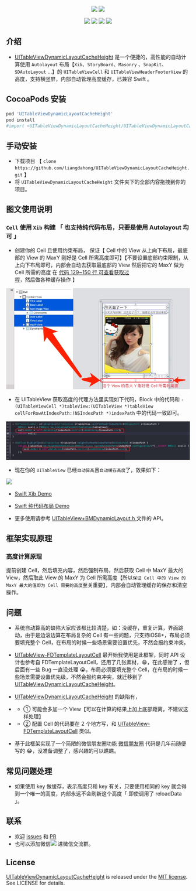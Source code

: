 <p align="center">
    <img  width="22%" src="https://user-images.githubusercontent.com/12118567/89103687-3cbc6400-d446-11ea-9b66-cc349f7b8da4.gif"/>
    <img  width="22%" src="https://user-images.githubusercontent.com/12118567/89103691-40e88180-d446-11ea-8e2e-4d19b1181f4c.gif"/>
<p/>



<p align="center">
<a href="#"><img src="https://img.shields.io/cocoapods/v/UITableViewDynamicLayoutCacheHeight.svg"></a>
<a href="#"><img src="https://img.shields.io/badge/platform-iOS-red.svg"></a>
<a href="#"><img src="https://img.shields.io/badge/language-Objective--C-orange.svg"></a>
<a href="#"><img src="https://img.shields.io/badge/licenses-MIT-red.svg"></a>
</p>

## 介绍

-  [UITableViewDynamicLayoutCacheHeight](https://github.com/liangdahong/UITableViewDynamicLayoutCacheHeight) 是一个便捷的，高性能的自动计算使用 `Autolayout` 布局【`Xib`、`StoryBoard`、`Masonry` 、`SnapKit`、`SDAutoLayout` ...】的 `UITableViewCell` 和 `UITableViewHeaderFooterView` 的高度，支持横竖屏，内部自动管理高度缓存，已兼容 Swift 。

##  CocoaPods 安装

```ruby
pod 'UITableViewDynamicLayoutCacheHeight'
pod install
#import <UITableViewDynamicLayoutCacheHeight/UITableViewDynamicLayoutCacheHeight.h>
```

##  手动安装

- 下载项目 【 `clone https://github.com/liangdahong/UITableViewDynamicLayoutCacheHeight.git` 】
- 将 `UITableViewDynamicLayoutCacheHeight`  文件夹下的全部内容拖拽到你的项目。

## 图文使用说明

### `Cell` 使用 `Xib` 构建 「 也支持纯代码布局，只要是使用 **Autolayout** 均可 」

- 创建你的 Cell 且使用约束布局， 保证【 Cell 中的 View 从上向下布局，最底部的 View 的 MaxY 刚好是 Cell 所需高度即可】【不要设置底部约束限制，从上向下布局即可，内部会自动去获取最底部的 View 然后把它的 MaxY 做为 Cell 所需的高度 在 [代码 129~150 行 可查看获取过程](https://github.com/liangdahong/UITableViewDynamicLayoutCacheHeight/blob/master/UITableViewDynamicLayoutCacheHeight/Classes/UITableView%2BBMDynamicLayout.m)，然后做各种缓存操作 】 


![](Images/xib-cell-01.png)

- 在 UITableView 获取高度的代理方法里实现如下代码，Block 中的代码和 `- (UITableViewCell *)tableView:(UITableView *)tableView cellForRowAtIndexPath:(NSIndexPath *)indexPath`  中的代码一致即可。

![](Images/xib-cell-02.png)

- 现在你的 `UITableView`  已经`自动算高`且`自动缓存高度`了，效果如下：

<img  width="22%" src="https://user-images.githubusercontent.com/12118567/89103687-3cbc6400-d446-11ea-9b66-cc349f7b8da4.gif"/>

- [ Swift Xib Demo ](https://github.com/liangdahong/UITableViewDynamicLayoutCacheHeight/tree/master/Example/Example/Classes/Swift/Xib)

-  [ Swift 纯代码布局 Demo ](https://github.com/liangdahong/UITableViewDynamicLayoutCacheHeight/tree/master/Example/Example/Classes/Swift/%E7%BA%AF%E4%BB%A3%E7%A0%81)

- 更多使用请参考 [ UITableView+BMDynamicLayout.h ](https://github.com/liangdahong/UITableViewDynamicLayoutCacheHeight/blob/master/UITableViewDynamicLayoutCacheHeight/Classes/UITableView%2BBMDynamicLayout.h) 文件的 API。

## 框架实现原理

### 高度计算原理

提前创建 Cell，然后填充内容，然后强制布局，然后获取 Cell 中 MaxY 最大的 View，然后取此 View 的 MaxY 为 Cell 所需高度【所以`保证 Cell 中的 View 的 MaxY 最大的值即为 Cell 需要的高度`至关重要】，内部会自动管理缓存的保存和清空操作。

## 问题

- 系统自动算高的缺陷大家应该都比较清楚，如：没缓存，重复计算，界面跳动，由于是边滚边算在布局复杂的 Cell 有一些问题，只支持iOS8+，布局必须要填充整个 Cell，在布局的时候一些场景需要设置优先，不然会报约束冲突。

- [UITableView-FDTemplateLayoutCell](https://github.com/forkingdog/UITableView-FDTemplateLayoutCell) 最开始我使用是此框架，同时 API 设计也参考自 FDTemplateLayoutCell，还用了几张素材，😁，在此感谢了 ，但后面有一些 Bug 一直没处理 😭，布局必须要填充整个 Cell，在布局的时候一些场景需要设置优先级，不然会报约束冲突，就迁移到了 [UITableViewDynamicLayoutCacheHeight](https://github.com/liangdahong/UITableViewDynamicLayoutCacheHeight)。

- [UITableViewDynamicLayoutCacheHeight](https://github.com/liangdahong/UITableViewDynamicLayoutCacheHeight) 的缺陷有，
- - ① 可能会多加一个 View【可以在计算的结果上加上底部距离，不建议这样处理】
- - ② 配置 Cell 的代码要在 2 个地方写，和 [UITableView-FDTemplateLayoutCell](https://github.com/forkingdog/UITableView-FDTemplateLayoutCell) 类似。

- 基于此框架实现了一个简陋的微信朋友圈功能 [微信朋友圈](https://github.com/liangdahong/UITableViewDynamicLayoutCacheHeight/tree/master/Example%E5%BE%AE%E4%BF%A1%E6%9C%8B%E5%8F%8B%E5%9C%88) 代码是几年前随便写的 😂，没准备调整了，感兴趣的可以瞧瞧。

## 常见问题处理

- 如果使用 key 做缓存，表示高度只和 key 有关，只要使用相同的 key 就会得到一个唯一的高度，内部永远不会刷新这个高度「 即使调用了 reloadData 」。

## 联系
- 欢迎 [issues](https://github.com/liangdahong/UITableViewDynamicLayoutCacheHeight/issues) 和 [PR](https://github.com/liangdahong/UITableViewDynamicLayoutCacheHeight/pulls)
- 也可以添加微信<img width="20%" src="https://user-images.githubusercontent.com/12118567/86319172-72fb9d80-bc66-11ea-8c6e-8127f9e5535f.jpg"/> 进微信交流群。

## License    
[UITableViewDynamicLayoutCacheHeight](https://github.com/liangdahong/UITableViewDynamicLayoutCacheHeight) is released under the [MIT license](LICENSE). See LICENSE for details.
